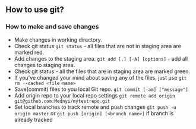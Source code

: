 ## How to use git?
### How to make and save changes
* Make changes in working directory.
* Check git status ``git status`` - all files that are not in staging area
are marked red.
* Add changes to the staging area.
``git add [.] [-A] [options]`` - add all changes to staging area.
* Check git status - all the files that are in staging area are marked green.
* If you've changed your mind about saving any of the files, just use 
```git rm --cached <file name>```
* Save(commit) files to you local Git repo.
```git commit [-am] ["message"]```
* Add origin repo to your local repo settings
```git remote add origin git@github.com:Mednyi/mytestrepo.git```
* Set local branches to track remote and push changes
```git push -u origin master```
or
```git push [origin] [<branch name>]``` if branch is already tracked


